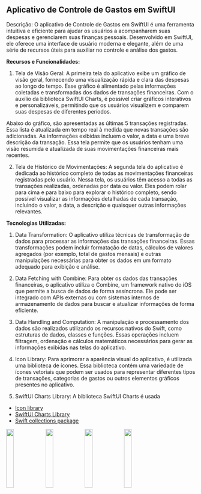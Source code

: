 ## __Aplicativo de Controle de Gastos em SwiftUI__

Descrição:
O aplicativo de Controle de Gastos em SwiftUI é uma ferramenta intuitiva e eficiente para ajudar os usuários a acompanharem suas despesas e gerenciarem suas finanças pessoais. Desenvolvido em SwiftUI, ele oferece uma interface de usuário moderna e elegante, além de uma série de recursos úteis para auxiliar no controle e análise dos gastos.

__Recursos e Funcionalidades:__

1. Tela de Visão Geral:
A primeira tela do aplicativo exibe um gráfico de visão geral, fornecendo uma visualização rápida e clara das despesas ao longo do tempo. Esse gráfico é alimentado pelas informações coletadas e transformadas dos dados de transações financeiras. Com o auxílio da biblioteca SwiftUI Charts, é possível criar gráficos interativos e personalizáveis, permitindo que os usuários visualizem e comparem suas despesas de diferentes períodos.

Abaixo do gráfico, são apresentadas as últimas 5 transações registradas. Essa lista é atualizada em tempo real à medida que novas transações são adicionadas. As informações exibidas incluem o valor, a data e uma breve descrição da transação. Essa tela permite que os usuários tenham uma visão resumida e atualizada de suas movimentações financeiras mais recentes.

2. Tela de Histórico de Movimentações:
A segunda tela do aplicativo é dedicada ao histórico completo de todas as movimentações financeiras registradas pelo usuário. Nessa tela, os usuários têm acesso a todas as transações realizadas, ordenadas por data ou valor. Eles podem rolar para cima e para baixo para explorar o histórico completo, sendo possível visualizar as informações detalhadas de cada transação, incluindo o valor, a data, a descrição e quaisquer outras informações relevantes.

__Tecnologias Utilizadas:__

1. Data Transformation:
O aplicativo utiliza técnicas de transformação de dados para processar as informações das transações financeiras. Essas transformações podem incluir formatação de datas, cálculos de valores agregados (por exemplo, total de gastos mensais) e outras manipulações necessárias para obter os dados em um formato adequado para exibição e análise.

2. Data Fetching with Combine:
Para obter os dados das transações financeiras, o aplicativo utiliza o Combine, um framework nativo do iOS que permite a busca de dados de forma assíncrona. Ele pode ser integrado com APIs externas ou com sistemas internos de armazenamento de dados para buscar e atualizar informações de forma eficiente.

3. Data Handling and Computation:
A manipulação e processamento dos dados são realizados utilizando os recursos nativos do Swift, como estruturas de dados, classes e funções. Essas operações incluem filtragem, ordenação e cálculos matemáticos necessários para gerar as informações exibidas nas telas do aplicativo.

4. Icon Library:
Para aprimorar a aparência visual do aplicativo, é utilizada uma biblioteca de ícones. Essa biblioteca contém uma variedade de ícones vetoriais que podem ser usados para representar diferentes tipos de transações, categorias de gastos ou outros elementos gráficos presentes no aplicativo.

5. SwiftUI Charts Library:
A biblioteca SwiftUI Charts é usada


- [Icon library](https://github.com/huybuidac/SwiftUIFontIcon)
- [SwiftUI Charts Library](https://github.com/AppPear/ChartView)
- [Swift collections package](https://github.com/apple/swift-collections)



<code><img src="https://user-images.githubusercontent.com/32774948/234137930-3b766af6-82e1-47e7-85b0-16be61710a15.png"  width="20%" height="20%"></code>
<code><img src="https://user-images.githubusercontent.com/32774948/234137936-f5418734-4d95-4de6-a358-784da83c67d4.png"  width="20%" height="20%"></code>
<code><img src="https://user-images.githubusercontent.com/32774948/234137937-4fba2908-d66b-4f93-8ff3-6cd20f829cc2.png"  width="20%" height="20%"></code>
<code><img src="https://user-images.githubusercontent.com/32774948/234137939-abf1d0b9-4587-49fd-a760-dfecfbaf3911.png"  width="20%" height="20%"></code>




